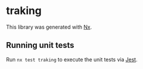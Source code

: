 # traking

This library was generated with [Nx](https://nx.dev).

## Running unit tests

Run `nx test traking` to execute the unit tests via [Jest](https://jestjs.io).
